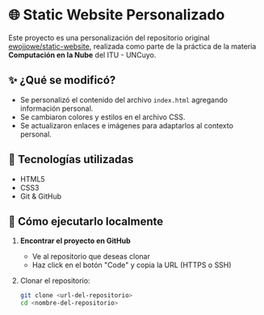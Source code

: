 # 🌐 Static Website Personalizado

Este proyecto es una personalización del repositorio original [ewojjowe/static-website](https://github.com/ewojjowe/static-website), realizada como parte de la práctica de la materia **Computación en la Nube** del ITU - UNCuyo.

## ✨ ¿Qué se modificó?

- Se personalizó el contenido del archivo `index.html` agregando información personal.
- Se cambiaron colores y estilos en el archivo CSS.
- Se actualizaron enlaces e imágenes para adaptarlos al contexto personal.

## 🧰 Tecnologías utilizadas

- HTML5
- CSS3
- Git & GitHub

## 🚀 Cómo ejecutarlo localmente

1. **Encontrar el proyecto en GitHub**
   - Ve al repositorio que deseas clonar
   - Haz click en el botón "Code" y copia la URL (HTTPS o SSH)

2. Clonar el repositorio:
   ```bash
   git clone <url-del-repositorio>
   cd <nombre-del-repositorio>
